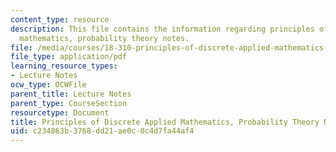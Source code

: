 ```yaml
---
content_type: resource
description: This file contains the information regarding principles of discrete applied
  mathematics, probability theory notes.
file: /media/courses/18-310-principles-of-discrete-applied-mathematics-fall-2013/c234863b3768dd21ae0c0c4d7fa44af4_MIT18_310F13_Ch1.pdf
file_type: application/pdf
learning_resource_types:
- Lecture Notes
ocw_type: OCWFile
parent_title: Lecture Notes
parent_type: CourseSection
resourcetype: Document
title: Principles of Discrete Applied Mathematics, Probability Theory Notes
uid: c234863b-3768-dd21-ae0c-0c4d7fa44af4
---
```

